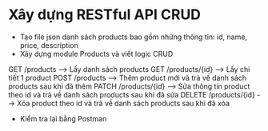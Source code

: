 # Xây dựng RESTful API CRUD

- Tạo file json danh sách products bao gồm những thông tin: id, name, price, description
- Xây dựng module Products và viết logic CRUD

GET /products --> Lấy danh sách products
GET /products/{id} --> Lấy chi tiết 1 product
POST /products --> Thêm product mới và trả về danh sách products sau khi đã thêm
PATCH /products/{id} --> Sửa thông tin product theo id và trả về danh sách products sau khi đã sửa
DELETE /products/{id} --> Xóa product theo id và trả về danh sách products sau khi đã xóa

- Kiểm tra lại bằng Postman
